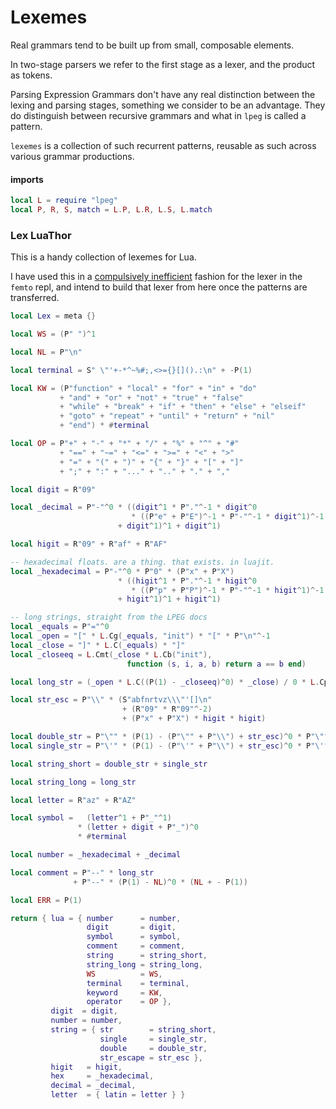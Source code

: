 # Lexemes


Real grammars tend to be built up from small, composable elements\.

In two\-stage parsers we refer to the first stage as a lexer, and the product
as tokens\.

Parsing Expression Grammars don't have any real distinction between the
lexing and parsing stages, something we consider to be an advantage\.  They do
distinguish between recursive grammars and what in `lpeg` is called a pattern\.

`lexemes` is a collection of such recurrent patterns, reusable as such across
various grammar productions\.


#### imports

```lua
local L = require "lpeg"
local P, R, S, match = L.P, L.R, L.S, L.match
```

### Lex LuaThor

This is a handy collection of lexemes for Lua\.

I have used this in a [compulsively inefficient](h://~/br/femto/lex)
fashion for the lexer in the `femto` repl, and intend to build that lexer from
here once the patterns are transferred\.

```lua
local Lex = meta {}
```

```lua
local WS = (P" ")^1

local NL = P"\n"

local terminal = S" \"'+-*^~%#;,<>={}[]().:\n" + -P(1)

local KW = (P"function" + "local" + "for" + "in" + "do"
           + "and" + "or" + "not" + "true" + "false"
           + "while" + "break" + "if" + "then" + "else" + "elseif"
           + "goto" + "repeat" + "until" + "return" + "nil"
           + "end") * #terminal

local OP = P"+" + "-" + "*" + "/" + "%" + "^" + "#"
           + "==" + "~=" + "<=" + ">=" + "<" + ">"
           + "=" + "(" + ")" + "{" + "}" + "[" + "]"
           + ";" + ":" + "..." + ".." + "." + ","

local digit = R"09"

local _decimal = P"-"^0 * ((digit^1 * P"."^-1 * digit^0
                           * ((P"e" + P"E")^-1 * P"-"^-1 * digit^1)^-1
                        + digit^1)^1 + digit^1)

local higit = R"09" + R"af" + R"AF"

-- hexadecimal floats. are a thing. that exists. in luajit.
local _hexadecimal = P"-"^0 * P"0" * (P"x" + P"X")
                        * ((higit^1 * P"."^-1 * higit^0
                           * ((P"p" + P"P")^-1 * P"-"^-1 * higit^1)^-1
                        + higit^1)^1 + higit^1)

-- long strings, straight from the LPEG docs
local _equals = P"="^0
local _open = "[" * L.Cg(_equals, "init") * "[" * P"\n"^-1
local _close = "]" * L.C(_equals) * "]"
local _closeeq = L.Cmt(_close * L.Cb("init"),
                          function (s, i, a, b) return a == b end)

local long_str = (_open * L.C((P(1) - _closeeq)^0) * _close) / 0 * L.Cp()

local str_esc = P"\\" * (S"abfnrtvz\\\"'[]\n"
                         + (R"09" * R"09"^-2)
                         + (P"x" + P"X") * higit * higit)

local double_str = P"\"" * (P(1) - (P"\"" + P"\\") + str_esc)^0 * P"\""
local single_str = P"\'" * (P(1) - (P"\'" + P"\\") + str_esc)^0 * P"\'"

local string_short = double_str + single_str

local string_long = long_str

local letter = R"az" + R"AZ"

local symbol =   (letter^1 + P"_"^1)
               * (letter + digit + P"_")^0
               * #terminal

local number = _hexadecimal + _decimal

local comment = P"--" * long_str
              + P"--" * (P(1) - NL)^0 * (NL + - P(1))

local ERR = P(1)
```

```lua
return { lua = { number      = number,
                 digit       = digit,
                 symbol      = symbol,
                 comment     = comment,
                 string      = string_short,
                 string_long = string_long,
                 WS          = WS,
                 terminal    = terminal,
                 keyword     = KW,
                 operator    = OP },
         digit  = digit,
         number = number,
         string = { str        = string_short,
                    single     = single_str,
                    double     = double_str,
                    str_escape = str_esc },
         higit   = higit,
         hex     = _hexadecimal,
         decimal = _decimal,
         letter  = { latin = letter } }
```